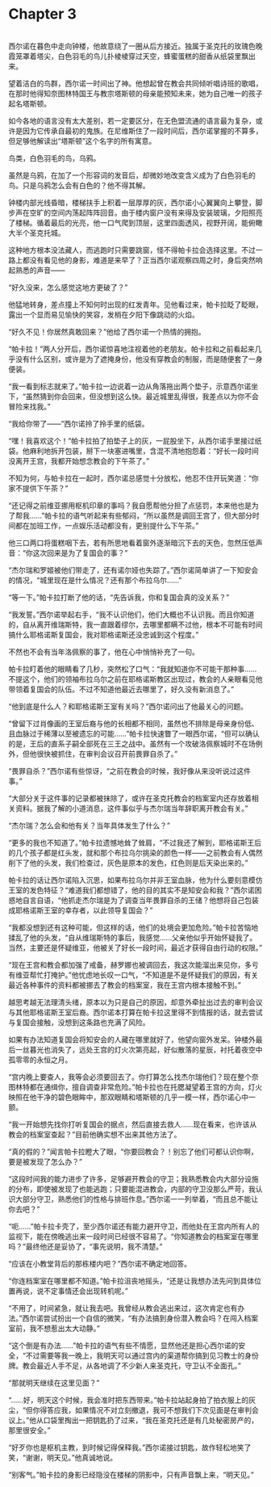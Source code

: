 # Chapter 3

<br>
西尔诺在暮色中走向钟楼，他故意绕了一圈从后方接近。独属于圣克托的玫瑰色晚霞笼罩着塔尖，白色羽毛的鸟儿扑棱棱穿过天空，蜂蜜蛋糕的甜香从纸袋里飘出来。

望着洁白的鸟群，西尔诺一时间出了神。他想起曾在教会共同倾听唱诗班的歌唱，在那时他得知奈图林特国王与教宗塔斯顿的母亲能预知未来，她为自己唯一的孩子起名塔斯顿。

如今各地的语言没有太大差别，若一定要区分，在无色盟流通的语言最为复杂，或许是因为它传承自最初的鬼族。在尼维斯住了一段时间后，西尔诺掌握的不算多，但足够他解读出“塔斯顿”这个名字的所有寓意。

鸟类，白色羽毛的鸟，乌鸦。

虽然是乌鸦，在加了一个形容词的发音后，却微妙地改变含义成为了白色羽毛的鸟。只是乌鸦怎么会有白色的？他不得其解。

钟楼内部光线昏暗，楼梯扶手上积着一层厚厚的灰，西尔诺小心翼翼向上攀登，脚步声在空旷的空间内荡起阵阵回音。由于楼内窗户没有来得及安装玻璃，夕阳照亮了楼梯。循着最后的光亮，他一口气爬到顶层，这里四面透风，视野开阔，能俯瞰大半个圣克托城。

这种地方根本没法藏人，而逃跑时只需要跳窗，怪不得帕卡拉会选择这里。不过一路上都没有看见他的身影，难道是来早了？正当西尔诺观察四周之时，身后突然响起熟悉的声音——

“好久没来，怎么感觉这地方更破了？”

他猛地转身，差点撞上不知何时出现的红发青年。见他看过来，帕卡拉眨了眨眼，露出一个显而易见愉快的笑容，发梢在夕阳下像跳动的火焰。

“好久不见！你居然真敢回来？”他给了西尔诺一个热情的拥抱。

“帕卡拉！”两人分开后，西尔诺惊喜地注视着他的老朋友。帕卡拉和之前看起来几乎没有什么区别，或许是为了遮掩身份，他没有穿教会的制服，而是随便套了一身便装。

“我一看到标志就来了。”帕卡拉一边说着一边从角落拖出两个垫子，示意西尔诺坐下，“虽然猜到你会回来，但没想到这么快。最近城里乱得很，我差点以为你不会冒险来找我。”

“我给你带了——”西尔诺拎了拎手里的纸袋。

“嘿！我喜欢这个！”帕卡拉拍了拍垫子上的灰，一屁股坐下，从西尔诺手里接过纸袋。他麻利地拆开包装，掰下一块塞进嘴里，含混不清地抱怨着：“好长一段时间没离开王宫，我都开始想念教会的下午茶了。”

不知为何，与帕卡拉在一起时，西尔诺总感觉十分放松，他忍不住开玩笑道：“你家不提供下午茶？”

“还记得之前维亚挪用枢机印章的事吗？我自愿帮他分担了点惩罚，本来他也是为了帮我……”帕卡拉的语气听起来有些郁闷，“所以虽然是调回王宫了，但大部分时间都在加班工作，一点娱乐活动都没有，更别提什么下午茶。”

他三口两口将蛋糕咽下去，若有所思地看着窗外逐渐暗沉下去的天色，忽然压低声音：“你这次回来是为了复国会的事？”

“杰尔瑞和罗姬被他们带走了，还有诺尔娅也失踪了。”西尔诺简单讲了一下知安会的情况，“城里现在是什么情况？还有那个布拉乌尔……”

“等一下。”帕卡拉打断了他的话，“先告诉我，你和复国会真的没关系？”

“我发誓。”西尔诺举起右手，“我不认识他们，他们大概也不认识我。而且你知道的，自从离开维瑞斯特，我一直跟着缪尔，去哪里都瞒不过他，根本不可能有时间搞什么耶格诺斯复国会，我对耶格诺斯还没忠诚到这个程度。”

不然也不会有当年洛佩察的事了，他在心中悄悄补充了一句。

帕卡拉盯着他的眼睛看了几秒，突然松了口气：“我就知道你不可能干那种事……不提这个，他们的领袖布拉乌尔之前在耶格诺斯教区出现过，教会的人亲眼看见他带领着复国会的队伍。不过不知道他最近去哪里了，好久没有新消息了。”

“他到底是什么人？和耶格诺斯王室有关吗？”西尔诺问出了他最关心的问题。

“曾留下过肖像画的王室后裔与他的长相都不相同，虽然也不排除是母亲身份低、且血脉过于稀薄以至被遗忘的可能……”帕卡拉快速瞥了一眼西尔诺，“但可以确认的是，王后的直系子嗣全部死在三王之战中。虽然有一个攻破洛佩察城时不在场例外，但他很快被抓住，在审判会议召开前畏罪自杀了。”

“畏罪自杀？”西尔诺有些惊讶，“之前在教会的时候，我好像从来没听说过这件事。”

“大部分关于这件事的记录都被抹除了，或许在圣克托教会的档案室内还存放着相关资料。据我了解的小道消息，这件事似乎与杰尔瑞当年辞职离开教会有关。”

“杰尔瑞？怎么会和他有关？当年具体发生了什么？”

“更多的我也不知道了。”帕卡拉遗憾地耸了耸肩，“不过我还了解到，耶格诺斯王后的几个孩子都是红头发，就和那个布拉乌尔挑染的颜色一样——之前教会有人偶然削下了他的头发，我们检查过，灰色是原本的发色，红色则是后天染出来的。”

帕卡拉的话让西尔诺陷入沉思，如果布拉乌尔并非王室血脉，他为什么要刻意模仿王室的发色特征？“难道我们都想错了，他的目的其实不是知安会和我？”西尔诺困惑地自言自语，“他抓走杰尔瑞是为了调查当年畏罪自杀的王储？他想将自己包装成耶格诺斯王室的幸存者，以此领导复国会？”

“我都没想到还有这种可能，但这样的话，他们的处境会更加危险。”帕卡拉苦恼地揉乱了他的头发，“自从维瑞斯特的事后，我感觉……父亲他似乎开始怀疑我了。当然，主要还是怀疑维亚，他被关了好长一段时间，最近才获得自由行动的权限。”

“现在王宫和教会都加强了戒备，赫罗娜也被调回去，我这次能溜出来见你，多亏有维亚帮忙打掩护。”他忧虑地长叹一口气，“不知道是不是怀疑我们的原因，有关最近各种事件的资料都被挪去了教会的档案室，我在王宫内根本接触不到。”

越思考越无法理清头绪，原本以为只是自己的原因，却意外牵扯出过去的审判会议与其他耶格诺斯王室后裔。西尔诺本打算在帕卡拉这里得不到情报的话，就去尝试与复国会接触，没想到这条路也充满了风险。

如果有办法知道复国会将知安会的人藏在哪里就好了，他望向窗外发呆。钟楼外最后一丝暮光也消失了，远处王宫的灯火次第亮起，好似散落的星辰，衬托着夜空中孤零零的永恒之月。

“宫内晚上要查人，我等会必须要回去了。你打算怎么找杰尔瑞他们？现在整个奈图林特都在通缉你，擅自调查非常危险。”帕卡拉也在托腮凝望着王宫的方向，灯火映照在他干净的碧色眼眸中，那双眼睛和塔斯顿的几乎一模一样，西尔诺心中一颤。

“我一开始想先找你打听复国会的据点，然后直接去救人……现在看来，也许该从教会的档案室查起？”目前他确实想不出来其他方法了。

“真的假的？”闻言帕卡拉瞪大了眼，“你要回教会？！别忘了他们可都认识你啊，要是被发现了怎么办？”

“这段时间我的能力进步了许多，足够避开教会的守卫；我熟悉教会内大部分设施的分布，即使被发现了也能逃跑；只要能混进教会，内部的守卫没那么严苛，我认识大部分守卫，熟悉他们的性格与排班作息。”西尔诺一一列举着，“而且总不能让你去吧？”

“呃……”帕卡拉卡壳了，至少西尔诺还有能力避开守卫，而他处在王宫内所有人的监视下，能在傍晚逃出来一段时间已经很不容易了。“你知道教会的档案室在哪里吗？”最终他还是妥协了，“事先说明，我不清楚。”

“应该在小教堂背后的那栋楼内吧？”西尔诺不确定地回答。

“你连档案室在哪里都不知道。”帕卡拉沮丧地摇头，“还是让我想办法先问到具体位置再说，说不定事情还会出现转机呢。”

“不用了，时间紧急，就让我去吧。我曾经从教会逃出来过，这次肯定也有办法。”西尔诺尝试扮出一个自信的微笑，“有办法搞到身份潜入教会吗？在闯入档案室前，我不想惹出太大动静。”

“这个倒是有办法……”帕卡拉的语气有些不情愿，显然他还是担心西尔诺的安全，“不过需要等我一晚上，我明天可以通过宫内的渠道帮你搞到见习教士的身份牌。教会最近人手不足，从各地调了不少新人来圣克托，守卫认不全面孔。”

“那就明天继续在这里见面？”

“……好，明天这个时候，我会准时把东西带来。”帕卡拉站起身拍了拍衣服上的灰尘，“但你得答应我，如果情况不对立刻撤退，我可不想我们下次见面是在审判会议上。”他从口袋里掏出一把钥匙扔了过来，“我在圣克托还是有几处秘密房产的，那里很安全。”

“好歹你也是枢机主教，到时候记得保释我。”西尔诺接过钥匙，故作轻松地笑了笑，“谢谢，明天见。”他真诚地说。

“别客气。”帕卡拉的身影已经隐没在楼梯的阴影中，只有声音飘上来，“明天见。”

